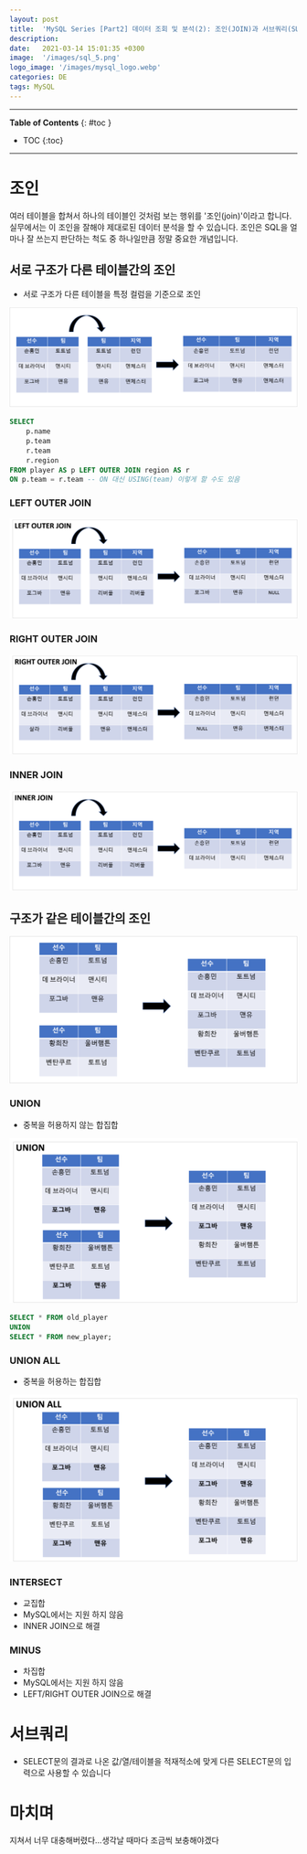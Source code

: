 ```yaml
---
layout: post
title:  'MySQL Series [Part2] 데이터 조회 및 분석(2): 조인(JOIN)과 서브쿼리(SUBQUERY)'
description: 
date:   2021-03-14 15:01:35 +0300
image:  '/images/sql_5.png'
logo_image: '/images/mysql_logo.webp'
categories: DE
tags: MySQL
---
```


---
**Table of Contents**
{: #toc }
*  TOC
{:toc}

---  

# 조인  
여러 테이블을 합쳐서 하나의 테이블인 것처럼 보는 행위를 '조인(join)'이라고 합니다. 실무에서는 이 조인을 잘해야 제대로된 데이터 분석을 할 수 있습니다. 조인은 SQL을 얼마나 잘 쓰는지 판단하는 척도 중 하나일만큼 정말 중요한 개념입니다.  

## 서로 구조가 다른 테이블간의 조인
- 서로 구조가 다른 테이블을 특정 컬럼을 기준으로 조인

![](/images/sql_3.png)  

```sql
SELECT 
    p.name
    p.team
    r.team
    r.region
FROM player AS p LEFT OUTER JOIN region AS r
ON p.team = r.team -- ON 대신 USING(team) 이렇게 할 수도 있음
```  

### LEFT OUTER JOIN  

![](/images/sql_5.png)  

### RIGHT OUTER JOIN  

![](/images/sql_6.png)  

### INNER JOIN  

![](/images/sql_7.png)  

## 구조가 같은 테이블간의 조인

![](/images/sql_4.png)  

### UNION
- 중복을 허용하지 않는 합집합  


![](/images/sql_8.png)  

```sql
SELECT * FROM old_player
UNION
SELECT * FROM new_player;
```

### UNION ALL
- 중복을 허용하는 합집합  


![](/images/sql_9.png)  


### INTERSECT  
- 교집합  
- MySQL에서는 지원 하지 않음
- INNER JOIN으로 해결


### MINUS
- 차집합
- MySQL에서는 지원 하지 않음
- LEFT/RIGHT OUTER JOIN으로 해결


# 서브쿼리  

- SELECT문의 결과로 나온 값/열/테이블을 적재적소에 맞게 다른 SELECT문의 입력으로 사용할 수 있습니다





# 마치며
지쳐서 너무 대충해버렸다...생각날 때마다 조금씩 보충해야겠다  